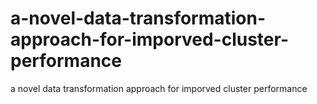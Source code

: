 # a-novel-data-transformation-approach-for-imporved-cluster-performance
a novel data transformation approach for imporved cluster performance
